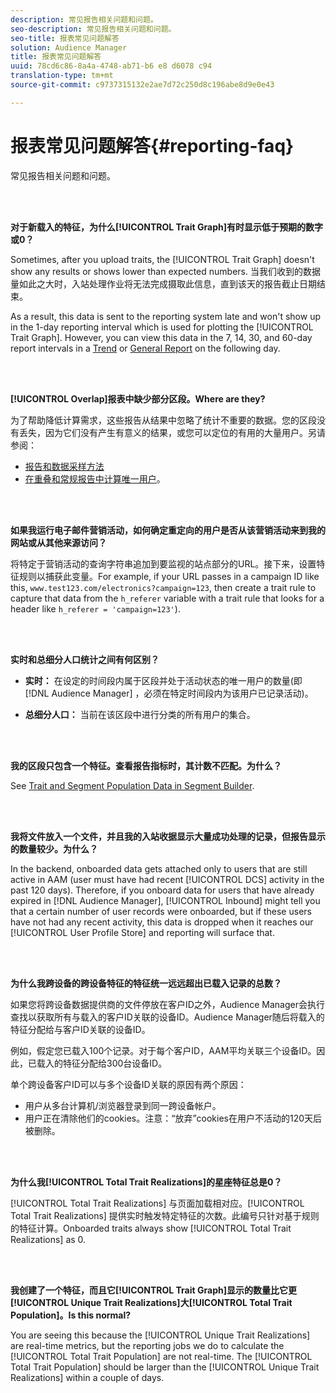 ```yaml
---
description: 常见报告相关问题和问题。
seo-description: 常见报告相关问题和问题。
seo-title: 报表常见问题解答
solution: Audience Manager
title: 报表常见问题解答
uuid: 78cd6c86-8a4a-4748-ab71-b6 e8 d6078 c94
translation-type: tm+mt
source-git-commit: c9737315132e2ae7d72c250d8c196abe8d9e0e43

---
```



# 报表常见问题解答{#reporting-faq}

常见报告相关问题和问题。

<br> 

<!-- 

faq_reports.xml

 -->

**对于新载入的特征，为什么[!UICONTROL Trait Graph]有时显示低于预期的数字或0？**

Sometimes, after you upload traits, the [!UICONTROL Trait Graph] doesn&#39;t show any results or shows lower than expected numbers. 当我们收到的数据量如此之大时，入站处理作业将无法完成摄取此信息，直到该天的报告截止日期结束。

As a result, this data is sent to the reporting system late and won&#39;t show up in the 1-day reporting interval which is used for plotting the [!UICONTROL Trait Graph]. However, you can view this data in the 7, 14, 30, and 60-day report intervals in a [Trend](../reporting/trend-reports.md#trend-report-overview) or [General Report](../reporting/general-reports.md#general-reports-overview) on the following day.

<br> 

**[!UICONTROL Overlap]报表中缺少部分区段。Where are they?**

为了帮助降低计算需求，这些报告从结果中忽略了统计不重要的数据。您的区段没有丢失，因为它们没有产生有意义的结果，或您可以定位的有用的大量用户。另请参阅：

* [报告和数据采样方法](../reporting/report-sampling.md)
* [在重叠和常规报告中计算唯一用户](../reporting/unique-user-counts.md)。

<br> 

**如果我运行电子邮件营销活动，如何确定重定向的用户是否从该营销活动来到我的网站或从其他来源访问？**

将特定于营销活动的查询字符串追加到要监视的站点部分的URL。接下来，设置特征规则以捕获此变量。For example, if your URL passes in a campaign ID like this, `www.test123.com/electronics?campaign=123`, then create a trait rule to capture that data from the `h_referer` variable with a trait rule that looks for a header like `h_referer = 'campaign=123'`).

<br> 

**实时和总细分人口统计之间有何区别？**

* **实时：** 在设定的时间段内属于区段并处于活动状态的唯一用户的数量(即 [!DNL Audience Manager] ，必须在特定时间段内为该用户已记录活动)。

* **总细分人口：** 当前在该区段中进行分类的所有用户的集合。

<!-- 

<p> <b>Why is data available for total fires for traits but not segments?</b> </p> 
<p>Total fires correspond to page loads. Total trait fires provide the number of times that specific trait has fired. This number will always be equal to, or greater than, your unique user count. By contrast, segments are audience profiles that represent groups of users. Segments don't correlate to page loads or views because they're tied to logic that classifies users based on rules, not individual traits. </p>

 -->

<br> 

**我的区段只包含一个特征。查看报告指标时，其计数不匹配。为什么？**

See [Trait and Segment Population Data in Segment Builder](../features/segments/segment-builder-data.md).

<br> 

<!-- 

<p> <b>Why would there be a difference between real-time segment population and the unique values?</b> </p> 
<p>Audience Manager uses different methodologies to count traits and segments. </p> 
<p>For traits, the uniques metric represents receipt of data collection. Every time a visitor realizes a particular trait, either in real-time via the DCS, or offline via Inbound, the uniques for that trait goes up by 1. </p> 
<p>For example, a trait uniques of 2,340 over the range of seven days means that 2,340 unique visitors realized that trait over the last seven days. </p> 
<p>Segments are counted differently because their primary purpose is to help you understand your audience better. Every time Audience Manager sees a visitor in real-time who is a member of a given segment, even if that segment isn’t being newly realized or re-realized on a request, the uniques for that segment goes up by 1. </p> 
<p>For example, a segment uniques of 5,000 over the range of seven days means that Audience Manager saw 5,000 unique users in real-time data-collection events over the last seven days who were members of that segment at the time that Audience Manager saw them, regardless of whether that was a new membership or a pre-existing one. </p>

 -->

**我将文件放入一个文件，并且我的入站收据显示大量成功处理的记录，但报告显示的数量较少。为什么？**

In the backend, onboarded data gets attached only to users that are still active in AAM (user must have had recent [!UICONTROL DCS] activity in the past 120 days). Therefore, if you onboard data for users that have already expired in [!DNL Audience Manager], [!UICONTROL Inbound] might tell you that a certain number of user records were onboarded, but if these users have not had any recent activity, this data is dropped when it reaches our [!UICONTROL User Profile Store] and reporting will surface that.

<br> 

**为什么我跨设备的跨设备特征的特征统一远远超出已载入记录的总数？**

如果您将跨设备数据提供商的文件停放在客户ID之外，Audience Manager会执行查找以获取所有与载入的客户ID关联的设备ID。Audience Manager随后将载入的特征分配给与客户ID关联的设备ID。

例如，假定您已载入100个记录。对于每个客户ID，AAM平均关联三个设备ID。因此，已载入的特征分配给300台设备ID。

单个跨设备客户ID可以与多个设备ID关联的原因有两个原因：

* 用户从多台计算机/浏览器登录到同一跨设备帐户。
* 用户正在清除他们的cookies。注意：“放弃”cookies在用户不活动的120天后被删除。

<br> 

**为什么我[!UICONTROL Total Trait Realizations]的星座特征总是0？**

[!UICONTROL Total Trait Realizations] 与页面加载相对应。[!UICONTROL Total Trait Realizations] 提供实时触发特定特征的次数。此编号只针对基于规则的特征计算。Onboarded traits always show [!UICONTROL Total Trait Realizations] as 0.

<br> 

**我创建了一个特征，而且它[!UICONTROL Trait Graph]显示的数量比它更[!UICONTROL Unique Trait Realizations]大[!UICONTROL Total Trait Population]。Is this normal?**

You are seeing this because the [!UICONTROL Unique Trait Realizations] are real-time metrics, but the reporting jobs we do to calculate the [!UICONTROL Total Trait Population] are not real-time. The [!UICONTROL Total Trait Population] should be larger than the [!UICONTROL Unique Trait Realizations] within a couple of days.
